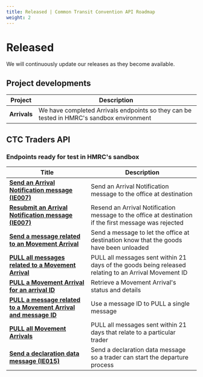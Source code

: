 ```yaml
---
title: Released | Common Transit Convention API Roadmap
weight: 2
---
```


# Released

We will continuously update our releases as they become available.

## Project developments

| **Project** |**Description** |
|------|-------------|
|**Arrivals**| We have completed Arrivals endpoints so they can be tested in HMRC's sandbox environment|


## CTC Traders API

### Endpoints ready for test in HMRC's sandbox

| **Title** | **Description** |
|------|-------------|
|**[Send an Arrival Notification message (IE007)](https://developer.service.hmrc.gov.uk/api-documentation/docs/api/service/common-transit-convention-traders/1.0#_send-an-arrival-notification-message_post_accordion)** |Send an Arrival Notification message to the office at destination|
|**[Resubmit an Arrival Notification message (IE007)](https://developer.service.hmrc.gov.uk/api-documentation/docs/api/service/common-transit-convention-traders/1.0#_resubmit-an-arrival-notification-message_put_accordion)**|Resend an Arrival Notification message to the office at destination if the first message was rejected| CTC Traders API
|**[Send a message related to an Movement Arrival](https://developer.qa.tax.service.gov.uk/api-documentation/docs/api/service/common-transit-convention-traders/1.0#_send-a-message-related-to-an-movement-arrival_post_accordion)** |Send a message to let the office at destination know that the goods have been unloaded|CTC Traders API
|**[PULL all messages related to a Movement Arrival](https://developer.service.hmrc.gov.uk/api-documentation/docs/api/service/common-transit-convention-traders/1.0#_pull-all-messages-that-relate-to-a-movement-arrival_get_accordion)**|PULL all messages sent within 21 days of the goods being released relating to an Arrival Movement ID|CTC Traders API
|**[ PULL a Movement Arrival for an arrival ID](https://developer.service.hmrc.gov.uk/api-documentation/docs/api/service/common-transit-convention-traders/1.0#_pull-a-movement-arrival-for-an-arrival-id_get_accordion)**| Retrieve a Movement Arrival's status and details|
|**[PULL a message related to a Movement Arrival and message ID](https://developer.service.hmrc.gov.uk/api-documentation/docs/api/service/common-transit-convention-traders/1.0#_pull-a-message-relating-to-a-movement-arrival-and-message-id_get_accordion)** |Use a message ID to PULL a single message|CTC Traders API
|**[PULL all Movement Arrivals](https://developer.service.hmrc.gov.uk/api-documentation/docs/api/service/common-transit-convention-traders/1.0#_pull-all-movement-arrivals_get_accordion)**|PULL all messages sent within 21 days that relate to a particular trader|
|**[Send a declaration data message (IE015)](https://developer.service.hmrc.gov.uk/api-documentation/docs/api/service/common-transit-convention-traders/1.0#_send-a-declaration-data-message_post_accordion)**|Send a declaration data message so a trader can start the departure process|
    




